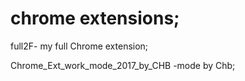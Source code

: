 # chrome  extensions;
full2F- my   full  Chrome  extension;
 
Chrome_Ext_work_mode_2017_by_CHB     -mode  by  Chb;
